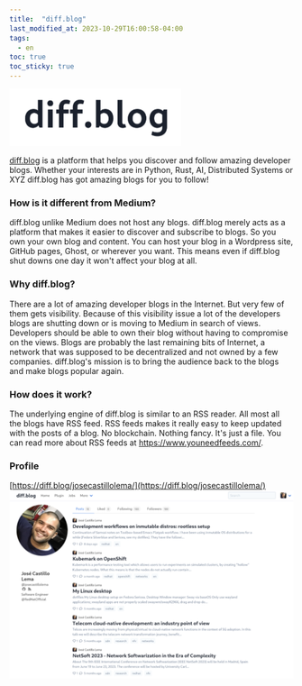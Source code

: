```yaml
---
title:  "diff.blog"
last_modified_at: 2023-10-29T16:00:58-04:00
tags:
  - en
toc: true
toc_sticky: true
---
```


[![](/assets/images/posts/2023-10-29-diff-blog/1.png)](https://diff.blog/)

[diff.blog](https://diff.blog/) is a platform that helps you discover and follow amazing developer blogs. Whether your interests are in Python, Rust, AI, Distributed Systems or XYZ diff.blog has got amazing blogs for you to follow!

### How is it different from Medium?

diff.blog unlike Medium does not host any blogs. diff.blog merely acts as a platform that makes it easier to discover and subscribe to blogs. So you own your own blog and content. You can host your blog in a Wordpress site, GitHub pages, Ghost, or wherever you want. This means even if diff.blog shut downs one day it won't affect your blog at all.

### Why diff.blog?

There are a lot of amazing developer blogs in the Internet. But very few of them gets visibility. Because of this visibility issue a lot of the developers blogs are shutting down or is moving to Medium in search of views. Developers should be able to own their blog without having to compromise on the views. Blogs are probably the last remaining bits of Internet, a network that was supposed to be decentralized and not owned by a few companies. diff.blog's mission is to bring the audience back to the blogs and make blogs popular again.

### How does it work?

The underlying engine of diff.blog is similar to an RSS reader. All most all the blogs have RSS feed. RSS feeds makes it really easy to keep updated with the posts of a blog. No blockchain. Nothing fancy. It's just a file. You can read more about RSS feeds at https://www.youneedfeeds.com/.

### Profile

[https://diff.blog/josecastillolema/](https://diff.blog/josecastillolema/)
[![](/assets/images/posts/2023-10-29-diff-blog/2.png)](https://diff.blog/josecastillolema/)
